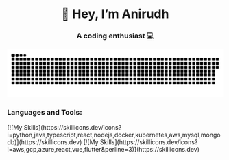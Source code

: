 <h1 align="center">👋 Hey, I’m Anirudh</h1>
<h3 align="center">A coding enthusiast 💻</h3>

<p align="center"><a href=#><img src="contributions.svg"></a> </p>

<h3 align="left">Languages and Tools:</h3>
[![My Skills](https://skillicons.dev/icons?i=python,java,typescript,react,nodejs,docker,kubernetes,aws,mysql,mongodb)](https://skillicons.dev)
[![My Skills](https://skillicons.dev/icons?i=aws,gcp,azure,react,vue,flutter&perline=3)](https://skillicons.dev)


<!--
**AnirudhGoel2004/AnirudhGoel2004** is a ✨ _special_ ✨ repository because its `README.md` (this file) appears on your GitHub profile!

Here are some ideas to get you started:

- 🔭 I’m currently working on ...
- 🌱 I’m currently learning ...
- 👯 I’m looking to collaborate on ...
- 🤔 I’m looking for help with ...
- 💬 Ask me about ...
- 📫 How to reach me: ...
- 😄 Pronouns: ...
- ⚡ Fun fact: ...
-->
